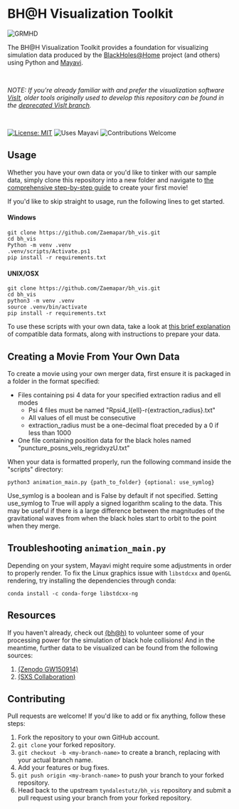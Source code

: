 # BH@H Visualization Toolkit

![GRMHD](assets/grmhd.jpeg)


The BH@H Visualization Toolkit provides a foundation for visualizing simulation data produced by the [BlackHoles@Home](https://blackholesathome.net/) project (and others) using Python and [Mayavi](https://docs.enthought.com/mayavi/mayavi/). 

</br>

*NOTE: If you're already familiar with and prefer the visualization software [VisIt](https://visit-dav.github.io/visit-website/index.html), older tools originally used to develop this repository can be found in the [deprecated VisIt branch](https://github.com/tyndalestutz/bh_vis/tree/tyndalestutz/deprecated-visit_tools).*

</br>

[![License: MIT](https://img.shields.io/badge/license-MIT-blue.svg)](https://opensource.org/licenses/MIT) ![Uses Mayavi](https://img.shields.io/badge/uses-Mayavi-blue.svg) ![Contributions Welcome](https://img.shields.io/badge/Contributions-Welcome!-brightgreen)


## Usage

Whether you have your own data or you'd like to tinker with our sample data, simply clone this repository into a new folder and navigate to [the comprehensive step-by-step guide](jupyter_notebooks/Tutorial-Start_to_Finish-Psi4_to_mp4.ipynb) to create your first movie!

If you'd like to skip straight to usage, run the following lines to get started.

#### Windows

```
git clone https://github.com/Zaemapar/bh_vis.git
cd bh_vis
Python -m venv .venv
.venv/scripts/Activate.ps1
pip install -r requirements.txt
```

#### UNIX/OSX

```
git clone https://github.com/Zaemapar/bh_vis.git
cd bh_vis
python3 -m venv .venv
source .venv/bin/activate
pip install -r requirements.txt
```

To use these scripts with your own data, take a look at [this brief explanation](jupyter_notebooks/Tutorial-Compatible_Data_Formats.ipynb) of compatible data formats, along with instructions to prepare your data.

## Creating a Movie From Your Own Data

To create a movie using your own merger data, first ensure it is packaged in a folder in the format specified:
<ul> 
     <li>Files containing psi 4 data for your specified extraction radius and ell modes
          <ul>
               <li>Psi 4 files must be named "Rpsi4_l{ell}-r{extraction_radius}.txt"</li>
               <li>All values of ell must be consecutive</li>
               <li>extraction_radius must be a one-decimal float preceded by a 0 if less than 1000</li>
          </ul>
     </li>
     <li>One file containing position data for the black holes named "puncture_posns_vels_regridxyzU.txt"</li>
</ul>
When your data is formatted properly, run the following command inside the "scripts" directory:

```
python3 animation_main.py {path_to_folder} {optional: use_symlog}
```

Use_symlog is a boolean and is False by default if not specified. Setting use_symlog to True will apply a signed logarithm scaling to the data. This may be useful if there is a large difference between the magnitudes of the gravitational waves from when the black holes start to orbit to the point when they merge.

## Troubleshooting  `animation_main.py`
Depending on your system, Mayavi might require some adjustments in order to properly render. To fix the Linux graphics issue with `libstdcxx` and `OpenGL` rendering, try installing the dependencies through conda:

```
conda install -c conda-forge libstdcxx-ng
```

## Resources

If you haven't already, check out [(bh@h)](https://blackholesathome.net/blackholesathome_homepage-en_US.html) to volunteer some of your processing power for the simulation of black hole collisions! And in the meantime, further data to be visualized can be found from the following sources:

1. [(Zenodo GW150914)](https://zenodo.org/records/155394)
2. [(SXS Collaboration)](https://data.black-holes.org/waveforms/index.html)
## Contributing

Pull requests are welcome! If you'd like to add or fix anything, follow these steps:

1. Fork the repository to your own GitHub account.
2. `git clone` your forked repository.
3. `git checkout -b <my-branch-name>` to create a branch, replacing with your actual branch name.
4. Add your features or bug fixes.
5. `git push origin <my-branch-name>` to push your branch to your forked repository.
6. Head back to the upstream `tyndalestutz/bh_vis` repository and submit a pull request using your branch from your forked repository.

